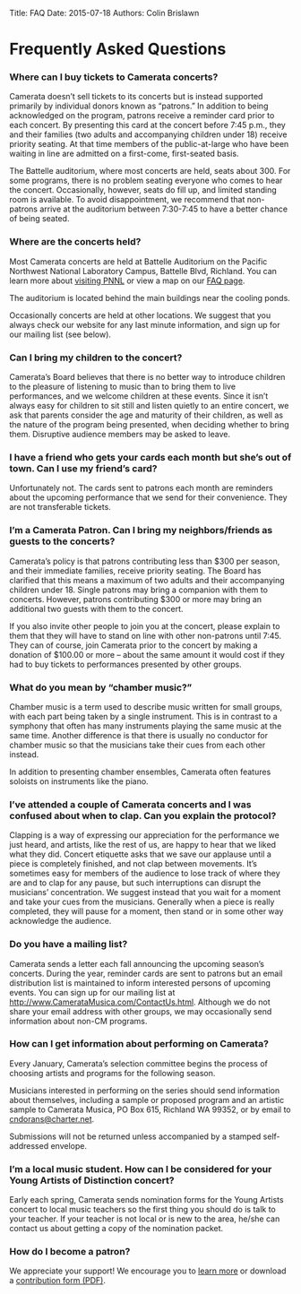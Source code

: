 Title: FAQ
Date: 2015-07-18
Authors: Colin Brislawn

# Frequently Asked Questions

### Where can I buy tickets to Camerata concerts?

Camerata doesn’t sell tickets to its concerts but is instead supported primarily by individual donors known as “patrons.” In addition to being acknowledged on the program, patrons receive a reminder card prior to each concert. By presenting this card at the concert before 7:45 p.m., they and their families (two adults and accompanying children under 18) receive priority seating. At that time members of the public-at-large who have been waiting in line are admitted on a first-come, first-seated basis.



The Battelle auditorium, where most concerts are held, seats about 300. For some programs, there is no problem seating everyone who comes to hear the concert. Occasionally, however, seats do fill up, and limited standing room is available. To avoid disappointment, we recommend that non-patrons arrive at the auditorium between 7:30-7:45 to have a better chance of being seated.



### Where are the concerts held?

Most Camerata concerts are held at Battelle Auditorium on the Pacific Northwest National Laboratory Campus, Battelle Blvd, Richland. You can learn more about [visiting PNNL](http://www.pnnl.gov/contacts/visitors.asp) or view a map on our [FAQ page]({filename}/pages/FAQ.md).

The auditorium is located behind the main buildings near the cooling ponds.

Occasionally concerts are held at other locations. We suggest that you always check our website for any last minute information, and sign up for our mailing list (see below).



### Can I bring my children to the concert?

Camerata’s Board believes that there is no better way to introduce children to the pleasure of listening to music than to bring them to live performances, and we welcome children at these events.  Since it isn’t always easy for children to sit still and listen quietly to an entire concert, we ask that parents consider the age and maturity of their children, as well as the nature of the program being presented, when deciding whether to bring them.  Disruptive audience members may be asked to leave.



### I have a friend who gets your cards each month but she’s out of town. Can I use my friend’s card?

Unfortunately not. The cards sent to patrons each month are reminders about the upcoming performance that we send for their convenience. They are not transferable tickets.



### I’m a Camerata Patron. Can I bring my neighbors/friends as guests to the concerts?



Camerata’s policy is that patrons contributing less than $300 per season, and their immediate families, receive priority seating. The Board has clarified that this means a maximum of two adults and their accompanying children under 18. Single patrons may bring a companion with them to concerts.  However, patrons contributing $300 or more may bring an additional two guests with them to the concert.



If you also invite other people to join you at the concert, please explain to them that they will have to stand on line with other non-patrons until 7:45. They can of course, join Camerata prior to the concert by making a donation of $100.00 or more – about the same amount it would cost if they had to buy tickets to performances presented by other groups.





### What do you mean by “chamber music?”

Chamber music is a term used to describe music written for small groups, with each part being taken by a single instrument. This is in contrast to a symphony that often has many instruments playing the same music at the same time. Another difference is that there is usually no conductor for chamber music so that the musicians take their cues from each other instead.



In addition to presenting chamber ensembles, Camerata often features soloists on instruments like the piano.



### I’ve attended a couple of Camerata concerts and I was confused about when to clap. Can you explain the protocol?

Clapping is a way of expressing our appreciation for the performance we just heard, and artists, like the rest of us, are happy to hear that we liked what they did. Concert etiquette asks that we save our applause until a piece is completely finished, and not clap between movements. It’s sometimes easy for members of the audience to lose track of where they are and to clap for any pause, but such interruptions can disrupt the musicians’ concentration. We suggest instead that you wait for a moment and take your cues from the musicians. Generally when a piece is really completed, they will pause for a moment, then stand or in some other way acknowledge the audience.



### Do you have a mailing list?

Camerata sends a letter each fall announcing the upcoming season’s concerts. During the year, reminder cards are sent to patrons but an email distribution list is maintained to inform interested persons of upcoming events. You can sign up for our mailing list at http://www.CamerataMusica.com/ContactUs.html. Although we do not share your email address with other groups, we may occasionally send information about non-CM programs.



### How can I get information about performing on Camerata?

Every January, Camerata’s selection committee begins the process of choosing artists and programs for the following season.



Musicians interested in performing on the series should send information about themselves, including a sample or proposed program and an artistic sample to Camerata Musica, PO Box 615, Richland WA 99352, or by email to [cndorans@charter.net](mailto:cndorans@charter.net).



Submissions will not be returned unless accompanied by a stamped self-addressed envelope.



### I’m a local music student. How can I be considered for your Young Artists of Distinction concert?

Early each spring, Camerata sends nomination forms for the Young Artists concert to local music teachers so the first thing you should do is talk to your teacher. If your teacher is not local or is new to the area, he/she can contact us about getting a copy of the nomination packet.


### How do I become a patron?

We appreciate your support! We encourage you to [learn more]({filename}/pages/Supporting.md) or download a [contribution form (PDF)]({filename}/images/DonorForm.pdf).
